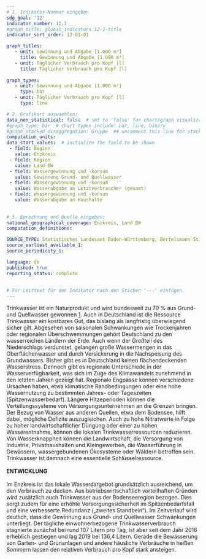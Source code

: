 ```yaml
---
# 1. Indikator-Nummer eingeben 
sdg_goal: '12'
indicator_number: 12.1
#graph_title: global_indicators.12-1-title
indicator_sort_order: 12-01-01

graph_titles:
   - unit: Gewinnung und Abgabe [1.000 m³]
     title: Gewinnung und Abgabe [1.000 m³]
   - unit: Täglicher Verbrauch pro Kopf [l]
     title: Täglicher Verbrauch pro Kopf [l]
  
graph_types:
   - unit: Gewinnung und Abgabe [1.000 m³]
     type: bar
   - unit: Täglicher Verbrauch pro Kopf [l]
     type: line

# 2. Grafikart auswaehlen: 
data_non_statistical: false  # set to 'false' for chart/graph visualization 
#graph_type: bar  # chart types include: bar, line, binary 
#graph_stacked_disaggregation: Gruppe  ## uncomment this line for stacked bars. eplace 'Geschlecht' with the field of aggregation. 
computation_units: 
data_start_values:  # initialize the field to be shown  
 - field: Region 
   value: Enzkreis
 - field: Region 
   value: Land BW
 - field: Wassergewinnung und -konsum 
   value: Gewinnung Grund- und Quellwasser
 - field: Wassergewinnung und -konsum 
   value: Wasserabgabe an Letztverbraucher (gesamt)   
 - field: Wassergewinnung und -konsum 
   value: Wasserabgabe an Haushalte
   
   
# 3. Berechnung und Quelle eingeben: 
national_geographical_coverage: Enzkreis, Land BW
computation_definitions: 

SOURCE_TYPE: Statistisches Landesamt Baden-Württemberg, Bertelsmann Stiftung / Wegweiser Kommune
source_earliest_available_1: 
source_periodicity_1: 

language: de   
published: true 
reporting_status: complete
 
 
# Für Leittext für den Indikator nach den Stichen '---' einfügen. 
---
```

Trinkwasser ist ein Naturprodukt und wird bundesweit zu 70 % aus Grund- und Quellwasser gewonnen [1]. Auch in Deutschland ist die Ressource Trinkwasser ein kostbares Gut, das bislang als langfristig überwiegend sicher gilt. Abgesehen von saisonalen Schwankungen wie Trockenjahren oder regionalen Überschwemmungen gehört Deutschland zu den wasserreichen Ländern der Erde. Auch wenn der Großteil des Niederschlags verdunstet, gelangen große Wassermengen in das Oberflächenwasser und durch Versickerung in die Nachspeisung des Grundwassers. Bisher gibt es in Deutschland keinen flächendeckenden Wasserstress. Dennoch gibt es regionale Unterschiede in der Wasserverfügbarkeit, was sich im Zuge des Klimawandels zunehmend in den letzten Jahren gezeigt hat. Regionale Engpässe können verschiedene Ursachen haben, etwa klimatische Randbedingungen oder eine hohe Wassernutzung zu bestimmten Jahres- oder Tageszeiten (Spitzenwasserbedarf). Längere Hitzeperioden können die Verteilungssysteme von Versorgungsunternehmen an die Grenzen bringen. Der Bezug von Wasser aus anderen Quellen, etwa dem Bodensee, hilft dabei, mögliche Defizite auszugleichen. Auch zu hohe Nitratwerte in Folge zu hoher landwirtschaftlicher Düngung oder einer zu hohen Wasserentnahme, können die lokalen Trinkwasserressourcen reduzieren. Von Wasserknappheit können die Landwirtschaft, die Versorgung von Industrie, Privathaushalten und Kleingewerben, die Wasserführung in Gewässern, wassergebundenen Ökosysteme oder Wäldern betroffen sein. Trinkwasser ist demnach eine essentielle Schlüsselressource. <br>
<br>
**ENTWICKLUNG** <br>
<br>
Im Enzkreis ist das lokale Wasserdargebot grundsätzlich ausreichend, um den Verbrauch zu decken. Aus betriebswirtschaftlich vorteilhaften Gründen wird zusätzlich auch Trinkwasser aus der Bodenseeregion bezogen. Dies sorgt zudem für eine erhöhte Versorgungssicherheit im Spitzenbedarfsfall und eine verbesserte Redundanz („zweites Standbein“). Im Zeitverlauf wird deutlich, dass die Gewinnung aus Grund- und Quellwasser Schwankungen unterliegt. Der tägliche einwohnerbezogene Trinkwasserverbrauch stagnierte zunächst bei rund 107 Litern pro Tag, ist aber seit dem Jahr 2016 erheblich gestiegen und lag 2019 bei 136,4 Litern. Gerade die Bewässerung von Garten- und Grünanlagen und andere häusliche Verbräuche in heißen Sommern lassen den relativen Verbrauch pro Kopf stark ansteigen.

[1]: Umweltbundesamt (2019)
